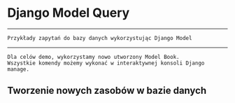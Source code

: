 # Django Model Query

---
    Przykłady zapytań do bazy danych wykorzystując Django Model
---
```text
Dla celów demo, wykorzystamy nowo utworzony Model Book.
Wszystkie komendy możemy wykonać w interaktywnej konsoli Django manage.
```

## Tworzenie nowych zasobów w bazie danych


